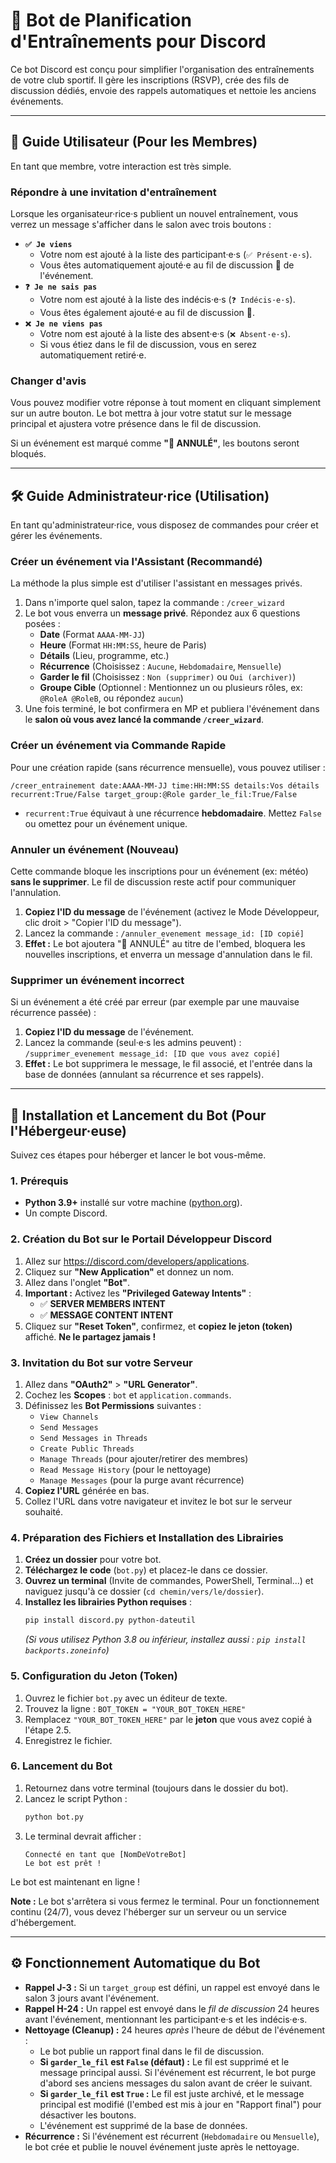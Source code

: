 # 🤖 Bot de Planification d'Entraînements pour Discord

Ce bot Discord est conçu pour simplifier l'organisation des entraînements de votre club sportif. Il gère les inscriptions (RSVP), crée des fils de discussion dédiés, envoie des rappels automatiques et nettoie les anciens événements.

---

## 📖 Guide Utilisateur (Pour les Membres)

En tant que membre, votre interaction est très simple.

### Répondre à une invitation d'entraînement

Lorsque les organisateur·rice·s publient un nouvel entraînement, vous verrez un message s'afficher dans le salon avec trois boutons :

* **`✅ Je viens`**
    * Votre nom est ajouté à la liste des participant·e·s (`✅ Présent·e·s`).
    * Vous êtes automatiquement ajouté·e au fil de discussion 💬 de l'événement.
* **`❓ Je ne sais pas`**
    * Votre nom est ajouté à la liste des indécis·e·s (`❓ Indécis·e·s`).
    * Vous êtes également ajouté·e au fil de discussion 💬.
* **`❌ Je ne viens pas`**
    * Votre nom est ajouté à la liste des absent·e·s (`❌ Absent·e·s`).
    * Si vous étiez dans le fil de discussion, vous en serez automatiquement retiré·e.

### Changer d'avis

Vous pouvez modifier votre réponse à tout moment en cliquant simplement sur un autre bouton. Le bot mettra à jour votre statut sur le message principal et ajustera votre présence dans le fil de discussion.

Si un événement est marqué comme **"🚫 ANNULÉ"**, les boutons seront bloqués.

---

## 🛠️ Guide Administrateur·rice (Utilisation)

En tant qu'administrateur·rice, vous disposez de commandes pour créer et gérer les événements.

### Créer un événement via l'Assistant (Recommandé)

La méthode la plus simple est d'utiliser l'assistant en messages privés.

1.  Dans n'importe quel salon, tapez la commande : `/creer_wizard`
2.  Le bot vous enverra un **message privé**. Répondez aux 6 questions posées :
    * **Date** (Format `AAAA-MM-JJ`)
    * **Heure** (Format `HH:MM:SS`, heure de Paris)
    * **Détails** (Lieu, programme, etc.)
    * **Récurrence** (Choisissez : `Aucune`, `Hebdomadaire`, `Mensuelle`)
    * **Garder le fil** (Choisissez : `Non (supprimer)` ou `Oui (archiver)`)
    * **Groupe Cible** (Optionnel : Mentionnez un ou plusieurs rôles, ex: `@RoleA @RoleB`, ou répondez `aucun`)
3.  Une fois terminé, le bot confirmera en MP et publiera l'événement dans le **salon où vous avez lancé la commande `/creer_wizard`**.

### Créer un événement via Commande Rapide

Pour une création rapide (sans récurrence mensuelle), vous pouvez utiliser :

`/creer_entrainement date:AAAA-MM-JJ time:HH:MM:SS details:Vos détails recurrent:True/False target_group:@Role garder_le_fil:True/False`

* `recurrent:True` équivaut à une récurrence **hebdomadaire**. Mettez `False` ou omettez pour un événement unique.

### Annuler un événement (Nouveau)

Cette commande bloque les inscriptions pour un événement (ex: météo) **sans le supprimer**. Le fil de discussion reste actif pour communiquer l'annulation.

1.  **Copiez l'ID du message** de l'événement (activez le Mode Développeur, clic droit > "Copier l'ID du message").
2.  Lancez la commande : `/annuler_evenement message_id: [ID copié]`
3.  **Effet :** Le bot ajoutera "🚫 ANNULÉ" au titre de l'embed, bloquera les nouvelles inscriptions, et enverra un message d'annulation dans le fil.

### Supprimer un événement incorrect

Si un événement a été créé par erreur (par exemple par une mauvaise récurrence passée) :

1.  **Copiez l'ID du message** de l'événement.
2.  Lancez la commande (seul·e·s les admins peuvent) :
    `/supprimer_evenement message_id: [ID que vous avez copié]`
3.  **Effet :** Le bot supprimera le message, le fil associé, et l'entrée dans la base de données (annulant sa récurrence et ses rappels).

---

## 🚀 Installation et Lancement du Bot (Pour l'Hébergeur·euse)

Suivez ces étapes pour héberger et lancer le bot vous-même.

### 1. Prérequis

* **Python 3.9+** installé sur votre machine ([python.org](https://www.python.org/)).
* Un compte Discord.

### 2. Création du Bot sur le Portail Développeur Discord

1.  Allez sur <https://discord.com/developers/applications>.
2.  Cliquez sur **"New Application"** et donnez un nom.
3.  Allez dans l'onglet **"Bot"**.
4.  **Important :** Activez les **"Privileged Gateway Intents"** :
    * ✅ **SERVER MEMBERS INTENT**
    * ✅ **MESSAGE CONTENT INTENT**
5.  Cliquez sur **"Reset Token"**, confirmez, et **copiez le jeton (token)** affiché. **Ne le partagez jamais !**

### 3. Invitation du Bot sur votre Serveur

1.  Allez dans **"OAuth2"** > **"URL Generator"**.
2.  Cochez les **Scopes** : `bot` et `application.commands`.
3.  Définissez les **Bot Permissions** suivantes :
    * `View Channels`
    * `Send Messages`
    * `Send Messages in Threads`
    * `Create Public Threads`
    * `Manage Threads` (pour ajouter/retirer des membres)
    * `Read Message History` (pour le nettoyage)
    * `Manage Messages` (pour la purge avant récurrence)
4.  **Copiez l'URL** générée en bas.
5.  Collez l'URL dans votre navigateur et invitez le bot sur le serveur souhaité.

### 4. Préparation des Fichiers et Installation des Librairies

1.  **Créez un dossier** pour votre bot.
2.  **Téléchargez le code** (`bot.py`) et placez-le dans ce dossier.
3.  **Ouvrez un terminal** (Invite de commandes, PowerShell, Terminal...) et naviguez jusqu'à ce dossier (`cd chemin/vers/le/dossier`).
4.  **Installez les librairies Python requises** :
    ```bash
    pip install discord.py python-dateutil
    ```
    *(Si vous utilisez Python 3.8 ou inférieur, installez aussi : `pip install backports.zoneinfo`)*

### 5. Configuration du Jeton (Token)

1.  Ouvrez le fichier `bot.py` avec un éditeur de texte.
2.  Trouvez la ligne : `BOT_TOKEN = "YOUR_BOT_TOKEN_HERE"`
3.  Remplacez `"YOUR_BOT_TOKEN_HERE"` par le **jeton** que vous avez copié à l'étape 2.5.
4.  Enregistrez le fichier.

### 6. Lancement du Bot

1.  Retournez dans votre terminal (toujours dans le dossier du bot).
2.  Lancez le script Python :
    ```bash
    python bot.py
    ```
3.  Le terminal devrait afficher :
    ```
    Connecté en tant que [NomDeVotreBot]
    Le bot est prêt !
    ```

Le bot est maintenant en ligne !

**Note :** Le bot s'arrêtera si vous fermez le terminal. Pour un fonctionnement continu (24/7), vous devez l'héberger sur un serveur ou un service d'hébergement.

---

## ⚙️ Fonctionnement Automatique du Bot

* **Rappel J-3 :** Si un `target_group` est défini, un rappel est envoyé dans le salon 3 jours avant l'événement.
* **Rappel H-24 :** Un rappel est envoyé dans le *fil de discussion* 24 heures avant l'événement, mentionnant les participant·e·s et les indécis·e·s.
* **Nettoyage (Cleanup) :** 24 heures *après* l'heure de début de l'événement :
    * Le bot publie un rapport final dans le fil de discussion.
    * **Si `garder_le_fil` est `False` (défaut) :** Le fil est supprimé et le message principal aussi. Si l'événement est récurrent, le bot purge d'abord ses anciens messages du salon avant de créer le suivant.
    * **Si `garder_le_fil` est `True` :** Le fil est juste archivé, et le message principal est modifié (l'embed est mis à jour en "Rapport final") pour désactiver les boutons.
    * L'événement est supprimé de la base de données.
* **Récurrence :** Si l'événement est récurrent (`Hebdomadaire` ou `Mensuelle`), le bot crée et publie le nouvel événement juste après le nettoyage.